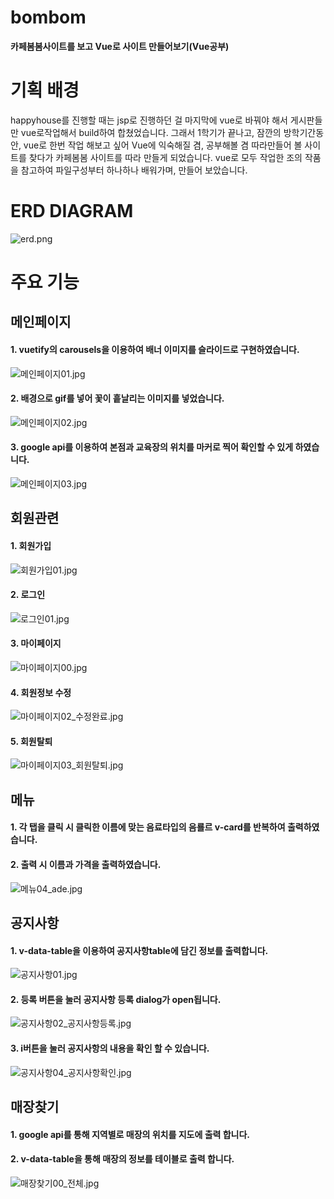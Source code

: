 # bombom
<strong>카페봄봄사이트를 보고 Vue로 사이트 만들어보기(Vue공부)</strong>

# 기획 배경
happyhouse를 진행할 때는 jsp로 진행하던 걸 마지막에 vue로 바꿔야 해서 게시판들만 vue로작업해서 build하여 합쳤었습니다.
그래서 1학기가 끝나고, 잠깐의 방학기간동안, vue로 한번 작업 해보고 싶어 Vue에 익숙해질 겸, 공부해볼 겸 따라만들어 볼 사이트를 찾다가 카페봄봄 사이트를 따라 만들게 되었습니다.
vue로 모두 작업한 조의 작품을 참고하여 파일구성부터 하나하나 배워가며, 만들어 보았습니다.

# ERD DIAGRAM
![erd.png](images/실행화면/erd.jpg)


# 주요 기능

## 메인페이지
#### 1. vuetify의 carousels을 이용하여 배너 이미지를 슬라이드로 구현하였습니다.

![메인페이지01.jpg](images/실행화면/메인페이지/메인페이지01.jpg)

#### 2. 배경으로 gif를 넣어 꽃이 흩날리는 이미지를 넣었습니다.

![메인페이지02.jpg](images/실행화면/메인페이지/메인페이지02.jpg)

#### 3. google api를 이용하여 본점과 교육장의 위치를 마커로 찍어 확인할 수 있게 하였습니다.

![메인페이지03.jpg](images/실행화면/메인페이지/메인페이지03.jpg)

## 회원관련
#### 1. 회원가입

![회원가입01.jpg](images/실행화면/회원관련/회원가입01.jpg)

#### 2. 로그인

![로그인01.jpg](images/실행화면/회원관련/로그인01.jpg)

#### 3. 마이페이지

![마이페이지00.jpg](images/실행화면/회원관련/마이페이지00.jpg)

#### 4. 회원정보 수정

![마이페이지02_수정완료.jpg](images/실행화면/회원관련/마이페이지02_수정완료.jpg)

#### 5. 회원탈퇴

![마이페이지03_회원탈퇴.jpg](images/실행화면/회원관련/마이페이지03_회원탈퇴.jpg)

## 메뉴
#### 1. 각 탭을 클릭 시 클릭한 이름에 맞는 음료타입의 음룔르 v-card를 반복하여 출력하였습니다.

#### 2. 출력 시 이름과 가격을 출력하였습니다.

![메뉴04_ade.jpg](images/실행화면/메뉴/메뉴04_ade.jpg)

## 공지사항
#### 1. v-data-table을 이용하여 공지사항table에 담긴 정보를 출력합니다.

![공지사항01.jpg](images/실행화면/공지사항/공지사항01.jpg)

#### 2. 등록 버튼을 눌러 공지사항 등록 dialog가 open됩니다.

![공지사항02_공지사항등록.jpg](images/실행화면/공지사항/공지사항02_공지사항등록.jpg)

#### 3. i버튼을 눌러 공지사항의 내용을 확인 할 수 있습니다.

![공지사항04_공지사항확인.jpg](images/실행화면/공지사항/공지사항04_공지사항확인.jpg)

## 매장찾기
#### 1. google api를 통해 지역별로 매장의 위치를 지도에 출력 합니다.

#### 2. v-data-table을 통해 매장의 정보를 테이블로 출력 합니다.

![매장찾기00_전체.jpg](images/실행화면/매장찾기/매장찾기00_전체.jpg)
